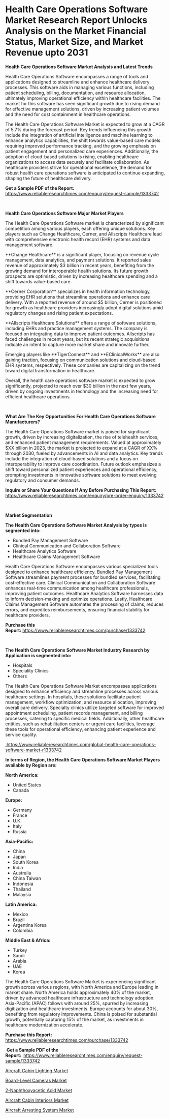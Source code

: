 <p><h1>Health Care Operations Software Market Research Report Unlocks Analysis on the Market Financial Status, Market Size, and Market Revenue upto 2031</h1></p><p><strong>Health Care Operations Software Market Analysis and Latest Trends</strong></p>
<p><p>Health Care Operations Software encompasses a range of tools and applications designed to streamline and enhance healthcare delivery processes. This software aids in managing various functions, including patient scheduling, billing, documentation, and resource allocation, ultimately improving operational efficiency within healthcare facilities. The market for this software has seen significant growth due to rising demand for effective management solutions, driven by increasing patient volumes and the need for cost containment in healthcare operations.</p><p>The Health Care Operations Software Market is expected to grow at a CAGR of 5.7% during the forecast period. Key trends influencing this growth include the integration of artificial intelligence and machine learning to enhance analytics capabilities, the shift towards value-based care models requiring improved performance tracking, and the growing emphasis on patient engagement and personalized care experiences. Additionally, the adoption of cloud-based solutions is rising, enabling healthcare organizations to access data securely and facilitate collaboration. As healthcare providers strive for operational excellence, the demand for robust health care operations software is anticipated to continue expanding, shaping the future of healthcare delivery.</p></p>
<p><strong>Get a Sample PDF of the Report:&nbsp;</strong> <a href="https://www.reliableresearchtimes.com/enquiry/request-sample/1333742?utm_campaign=1398&utm_medium=2&utm_source=Github&utm_content=ia&utm_term=01102024&utm_id=health-care-operations-software">https://www.reliableresearchtimes.com/enquiry/request-sample/1333742</a></p>
<p>&nbsp;</p>
<p><strong>Health Care Operations Software Major Market Players</strong></p>
<p><p>The Health Care Operations Software market is characterized by significant competition among various players, each offering unique solutions. Key players such as Change Healthcare, Cerner, and Allscripts Healthcare lead with comprehensive electronic health record (EHR) systems and data management software.</p><p>**Change Healthcare** is a significant player, focusing on revenue cycle management, data analytics, and payment solutions. It reported sales revenue of approximately $3 billion in recent years, benefiting from the growing demand for interoperable health solutions. Its future growth prospects are optimistic, driven by increasing healthcare spending and a shift towards value-based care.</p><p>**Cerner Corporation** specializes in health information technology, providing EHR solutions that streamline operations and enhance care delivery. With a reported revenue of around $5 billion, Cerner is positioned for growth as healthcare providers increasingly adopt digital solutions amid regulatory changes and rising patient expectations.</p><p>**Allscripts Healthcare Solutions** offers a range of software solutions, including EHRs and practice management systems. The company is focused on integrating data to improve patient outcomes. Allscripts has faced challenges in recent years, but its recent strategic acquisitions indicate an intent to capture more market share and innovate further. </p><p>Emerging players like **TigerConnect** and **EClinicalWorks** are also gaining traction, focusing on communication solutions and cloud-based EHR systems, respectively. These companies are capitalizing on the trend toward digital transformation in healthcare.</p><p>Overall, the health care operations software market is expected to grow significantly, projected to reach over $30 billion in the next few years, driven by ongoing investments in technology and the increasing need for efficient healthcare operations.</p></p>
<p>&nbsp;</p>
<p><strong>What Are The Key Opportunities For Health Care Operations Software Manufacturers?</strong></p>
<p><p>The Health Care Operations Software market is poised for significant growth, driven by increasing digitalization, the rise of telehealth services, and enhanced patient management requirements. Valued at approximately $XX billion in 2023, the market is projected to expand at a CAGR of XX% through 2030, fueled by advancements in AI and data analytics. Key trends include the integration of cloud-based solutions and a focus on interoperability to improve care coordination. Future outlook emphasizes a shift toward personalized patient experiences and operational efficiency, prompting investments in innovative software solutions to meet evolving regulatory and consumer demands.</p></p>
<p><strong>Inquire or Share Your Questions If Any Before Purchasing This Report:</strong> <a href="https://www.reliableresearchtimes.com/enquiry/pre-order-enquiry/1333742?utm_campaign=1398&utm_medium=2&utm_source=Github&utm_content=ia&utm_term=01102024&utm_id=health-care-operations-software">https://www.reliableresearchtimes.com/enquiry/pre-order-enquiry/1333742</a></p>
<p>&nbsp;</p>
<p><strong>Market Segmentation</strong></p>
<p><strong>The Health Care Operations Software Market Analysis by types is segmented into:</strong></p>
<p><ul><li>Bundled Pay Management Software</li><li>Clinical Communication and Collaboration Software</li><li>Healthcare Analytics Software</li><li>Healthcare Claims Management Software</li></ul></p>
<p><p>Health Care Operations Software encompasses various specialized tools designed to enhance healthcare efficiency. Bundled Pay Management Software streamlines payment processes for bundled services, facilitating cost-effective care. Clinical Communication and Collaboration Software enhances real-time communication among healthcare professionals, improving patient outcomes. Healthcare Analytics Software harnesses data to inform decision-making and optimize operations. Lastly, Healthcare Claims Management Software automates the processing of claims, reduces errors, and expedites reimbursements, ensuring financial stability for healthcare providers.</p></p>
<p><strong>Purchase this Report:&nbsp;</strong><a href="https://www.reliableresearchtimes.com/purchase/1333742?utm_campaign=1398&utm_medium=2&utm_source=Github&utm_content=ia&utm_term=01102024&utm_id=health-care-operations-software">https://www.reliableresearchtimes.com/purchase/1333742</a></p>
<p>&nbsp;</p>
<p><strong>The Health Care Operations Software Market Industry Research by Application is segmented into:</strong></p>
<p><ul><li>Hospitals</li><li>Speciality Clinics</li><li>Others</li></ul></p>
<p><p>The Health Care Operations Software Market encompasses applications designed to enhance efficiency and streamline processes across various healthcare settings. In hospitals, these solutions facilitate patient management, workflow optimization, and resource allocation, improving overall care delivery. Specialty clinics utilize targeted software for improved appointment scheduling, patient records management, and billing processes, catering to specific medical fields. Additionally, other healthcare entities, such as rehabilitation centers or urgent care facilities, leverage these tools for operational efficiency, enhancing patient experience and service quality.</p></p>
<p><a href="https://www.reliableresearchtimes.com/global-health-care-operations-software-market-r1333742?utm_campaign=1398&utm_medium=2&utm_source=Github&utm_content=ia&utm_term=01102024&utm_id=health-care-operations-software">&nbsp;https://www.reliableresearchtimes.com/global-health-care-operations-software-market-r1333742</a></p>
<p><strong>In terms of Region, the Health Care Operations Software Market Players available by Region are:</strong></p>
<p>
    <p> <strong> North America: </strong>
        <ul>
            <li>United States</li>
            <li>Canada</li>
        </ul>
        </p> 
    <p> <strong> Europe: </strong>
        <ul>
            <li>Germany</li>
            <li>France</li>
            <li>U.K.</li>
            <li>Italy</li>
            <li>Russia</li>
        </ul>
        </p> 
    <p> <strong> Asia-Pacific: </strong>
        <ul>
            <li>China</li>
            <li>Japan</li>
            <li>South Korea</li>
            <li>India</li>
            <li>Australia</li>
            <li>China Taiwan</li>
            <li>Indonesia</li>
            <li>Thailand</li>
            <li>Malaysia</li>
        </ul>
        </p> 
    <p> <strong> Latin America: </strong>
        <ul>
            <li>Mexico</li>
            <li>Brazil</li>
            <li>Argentina Korea</li>
            <li>Colombia</li>
        </ul>
        </p> 
    <p> <strong> Middle East & Africa: </strong>
        <ul>
            <li>Turkey</li>
            <li>Saudi</li>
            <li>Arabia</li>
            <li>UAE</li>
            <li>Korea</li>
        </ul>
    </p>
    </p>
<p><p>The Health Care Operations Software Market is experiencing significant growth across various regions, with North America and Europe leading in market share. North America holds approximately 40% of the market, driven by advanced healthcare infrastructure and technology adoption. Asia-Pacific (APAC) follows with around 25%, spurred by increasing digitization and healthcare investments. Europe accounts for about 30%, benefiting from regulatory improvements. China is poised for substantial growth, potentially capturing 15% of the market, as investments in healthcare modernization accelerate.</p></p>
<p><strong>Purchase this Report: </strong><a href="https://www.reliableresearchtimes.com/purchase/1333742?utm_campaign=1398&utm_medium=2&utm_source=Github&utm_content=ia&utm_term=01102024&utm_id=health-care-operations-software">https://www.reliableresearchtimes.com/purchase/1333742</a></p>
<p>&nbsp;<strong>Get a Sample PDF of the Report:&nbsp;&nbsp;</strong><a href="https://www.reliableresearchtimes.com/enquiry/request-sample/1333742?utm_campaign=1398&utm_medium=2&utm_source=Github&utm_content=ia&utm_term=01102024&utm_id=health-care-operations-software">https://www.reliableresearchtimes.com/enquiry/request-sample/1333742</a></p>
<p><strong></strong></p>
<p><p><a href="https://www.linkedin.com/pulse/aircraft-cabin-lighting-market-share-size-trends-industry-psqke?utm_campaign=1398&utm_medium=2&utm_source=Github&utm_content=ia&utm_term=01102024&utm_id=health-care-operations-software">Aircraft Cabin Lighting Market</a></p><p><a href="https://issuu.com/reportprime-2/docs/board-level-cameras-market-size-203_f4e3ab76f44f3a?utm_campaign=1398&utm_medium=2&utm_source=Github&utm_content=ia&utm_term=01102024&utm_id=health-care-operations-software">Board-Level Cameras Market</a></p><p><a href="https://issuu.com/reportprime-2/docs/2-naphthoxyacetic-acid-market-size-_b95ffc57daa41a?utm_campaign=1398&utm_medium=2&utm_source=Github&utm_content=ia&utm_term=01102024&utm_id=health-care-operations-software">2-Naphthoxyacetic Acid Market</a></p><p><a href="https://www.linkedin.com/pulse/market-forecast-global-aircraft-cabin-interiors-trends-aeqee?utm_campaign=1398&utm_medium=2&utm_source=Github&utm_content=ia&utm_term=01102024&utm_id=health-care-operations-software">Aircraft Cabin Interiors Market</a></p><p><a href="https://www.linkedin.com/pulse/aircraft-arresting-system-market-evolution-global-trends-u8yde?utm_campaign=1398&utm_medium=2&utm_source=Github&utm_content=ia&utm_term=01102024&utm_id=health-care-operations-software">Aircraft Arresting System Market</a></p></p>